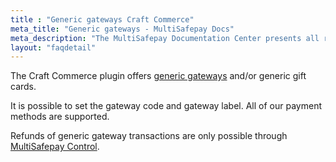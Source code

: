 ```yaml
---
title : "Generic gateways Craft Commerce"
meta_title: "Generic gateways - MultiSafepay Docs"
meta_description: "The MultiSafepay Documentation Center presents all relevant information about our Plugins and API. You can also find support pages for payment methods, tools and general questions as well as the contact details of our Support and Integration Teams."
layout: "faqdetail"
---
```


The Craft Commerce plugin offers [generic gateways](/faq/general/generic-gateways/) and/or generic gift cards.

It is possible to set the gateway code and gateway label. All of our payment methods are supported.
 
Refunds of generic gateway transactions are only possible through [MultiSafepay Control](https://merchant.multisafepay.com/). 
